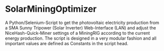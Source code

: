 # SolarMiningOptimizer
A Python/Selenium-Script to get the photovoltaic electricity production from a SMA Sunny Tripower (Solar Inverter) Web-Interface (LAN) and adjust the NiceHash-Quick-Miner settings of a MiningRIG according to the current energy production. The script is designed in a very modular fashion and all important values are defined as Constants in the script head.
